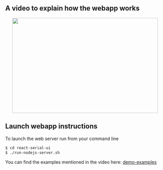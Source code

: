 ## A video to explain how the webapp works
<p align="center">
  <a href="https://www.youtube.com/watch?v=hMjaNd2pjr4">
    <img width="460" height="300" src="https://img.youtube.com/vi/hMjaNd2pjr4/0.jpg">
  </a>
</p>

## Launch webapp instructions
To launch the web server run from your command line
```bash
$ cd react-serial-ui
$ ./run-nodejs-server.sh
```

You can find the examples mentioned in the video here: [demo-examples](./examples)
